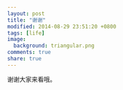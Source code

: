 ```yaml
---
layout: post
title: "谢谢"
modified: 2014-08-29 23:51:20 +0800
tags: [life]
image:
  background: triangular.png
comments: true 
share: true
---
```


谢谢大家来看哦。
